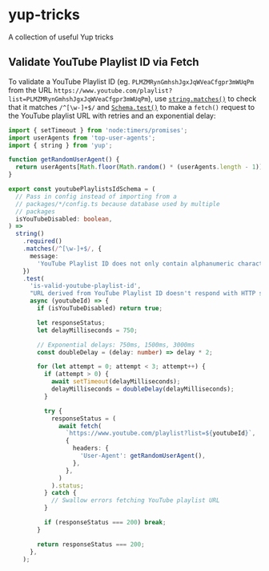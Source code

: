 # yup-tricks

A collection of useful Yup tricks

## Validate YouTube Playlist ID via Fetch

To validate a YouTube Playlist ID (eg. `PLMZMRynGmhshJgxJqWVeaCfgpr3mWUqPm` from the URL `https://www.youtube.com/playlist?list=PLMZMRynGmhshJgxJqWVeaCfgpr3mWUqPm`), use [`string.matches()`](https://github.com/jquense/yup#stringmatchesregex-regex-message-string--function-schema) to check that it matches `/^[\w-]+$/` and [`Schema.test()`](https://github.com/jquense/yup#schematestname-string-message-string--function--any-test-function-schema) to make a `fetch()` request to the YouTube playlist URL with retries and an exponential delay:

```ts
import { setTimeout } from 'node:timers/promises';
import userAgents from 'top-user-agents';
import { string } from 'yup';

function getRandomUserAgent() {
  return userAgents[Math.floor(Math.random() * (userAgents.length - 1))]!;
}

export const youtubePlaylistsIdSchema = (
  // Pass in config instead of importing from a
  // packages/*/config.ts because database used by multiple
  // packages
  isYouTubeDisabled: boolean,
) =>
  string()
    .required()
    .matches(/^[\w-]+$/, {
      message:
        'YouTube Playlist ID does not only contain alphanumeric characters, hyphens, and underscores',
    })
    .test(
      'is-valid-youtube-playlist-id',
      "URL derived from YouTube Playlist ID doesn't respond with HTTP status code 200 (typo?)",
      async (youtubeId) => {
        if (isYouTubeDisabled) return true;

        let responseStatus;
        let delayMilliseconds = 750;

        // Exponential delays: 750ms, 1500ms, 3000ms
        const doubleDelay = (delay: number) => delay * 2;

        for (let attempt = 0; attempt < 3; attempt++) {
          if (attempt > 0) {
            await setTimeout(delayMilliseconds);
            delayMilliseconds = doubleDelay(delayMilliseconds);
          }

          try {
            responseStatus = (
              await fetch(
                `https://www.youtube.com/playlist?list=${youtubeId}`,
                {
                  headers: {
                    'User-Agent': getRandomUserAgent(),
                  },
                },
              )
            ).status;
          } catch {
            // Swallow errors fetching YouTube playlist URL
          }

          if (responseStatus === 200) break;
        }

        return responseStatus === 200;
      },
    );
```
